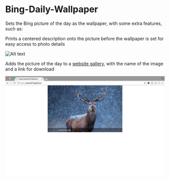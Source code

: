 # Bing-Daily-Wallpaper
Sets the Bing picture of the day as the wallpaper, with some extra features, such as:

Prints a centered description onto the picture before the wallpaper is set for easy access to photo details

![Alt text](/Desktop.png?raw=true "Desktop")

Adds the picture of the day to a [website gallery](https://omart075.github.io/), with the name of the image and a link for download
    
![Alt text](/Website.png?raw=true "Website")    
